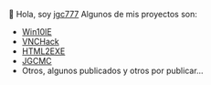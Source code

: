 👋 Hola, soy [jgc777](http://tinyurl.com/Jgc777)
Algunos de mis proyectos son:
- [Win10IE](tinyurl.com/Win10IE)
- [VNCHack](tinyurl.com/VNCHack)
- [HTML2EXE](tinyurl.com/HTML2EXE)
- [JGCMC](tinyurl.com/JGCMC)
- Otros, algunos publicados y otros por publicar...
